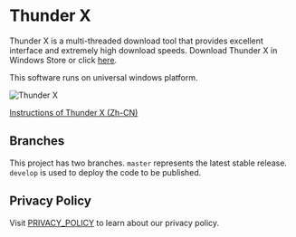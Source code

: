 # Thunder X

Thunder X is a multi-threaded download tool that provides excellent interface and extremely high download speeds. Download Thunder X in Windows Store or click [here](https://www.microsoft.com/en-us/p/thunder-x/9njqw2wdtd43?activetab=pivot:overviewtab).

This software runs on universal windows platform.

![Thunder X](https://s2.ax1x.com/2019/05/10/E2Orz4.png)

[Instructions of Thunder X (Zh-CN)](https://milesching.github.io/thunder-x/2019/06/08/ThunderX_zh_cn.html)

## Branches

This project has two branches. `master` represents the latest stable release. `develop` is used to deploy the code to be published.

## Privacy Policy

Visit [PRIVACY_POLICY](https://github.com/MilesChing/ThunderX/blob/develop/PRIVACY_POLICY.md) to learn about our privacy policy.

